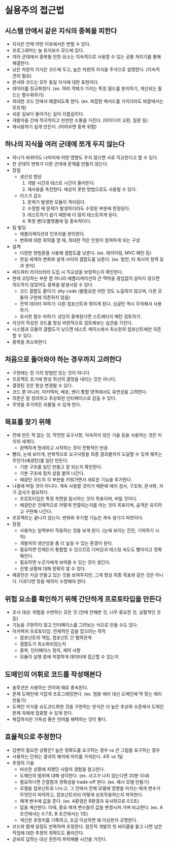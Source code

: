 # 실용주의 접근법

## 시스템 안에서 같은 지식의 중복을 피한다
- 지식은 언제 어떤 이유에서든 변할 수 있다.
- 프로그래머는 늘 유지보수 모드에 있다.
- 여러 군데에서 중복될 만한 요소는 지속적으로 사용할 수 있는 공통 처리기를 통해 해결한다.
- 낮은 차원의 지식은 코드에 두고, 높은 차원의 지식을 주석으로 설명한다. (지속적 관리 필요)
- 문서와 코드는 모두 동일 지식에 대한 표현이다.
- 데이터를 정규화한다. (ex. 여러 객체가 가지는 특정 필드를 분리하기, 계산되는 필드는 함수화하기)
- 최대한 코드 안에서 해결되도록 한다. (ex. 복잡한 메서드를 가지더라도 바깥에서는 모르게)
- 쉬운 길보다 돌아가는 길이 지름길이다.
- 개발자들 간에 적극적이고 빈번한 소통을 가진다. (아이디어 교환, 질문 등)
- 재사용하기 쉽게 만든다. (어려우면 중복 위험)

## 하나의 지식을 여러 군데에 쪼개 두지 않는다
- 하나가 바뀌어도 나머지에 어떤 영향도 주지 않으면 서로 직교한다고 할 수 있다.
- 한 군데의 변화가 다른 군데에 문제를 만들지 않는다.
- 장점
    * 생산성 향상
        1. 개발 시간과 테스트 시간이 줄어든다.
        2. 재사용을 촉진한다. 예상치 못한 방법으로도 사용될 수 있다.
    * 리스크 감소
        1. 문제가 발생한 모듈이 격리된다.
        2. 수정할 때 문제가 발생하더라도 수정된 부분에 한정된다.
        3. 테스트하기 쉽기 때문에 더 많이 테스트하게 된다.
        4. 특정 벤더/플랫폼에 덜 종속적이다.
- 팀 빌딩
    * 애플리케이션과 인프라를 분리한다.
    * 변화에 대한 회의를 열 때, 최대한 적은 인원이 참여하게 되는 구성
- 설계
    * 다양한 방법론을 사용해 결합도를 낮춘다. (ex. 레이어링, MVC 패턴 등)
    * 현실 세계의 변화와 설계 사이의 결합도를 낮춘다. (ex. 법안, 타 회사의 정책 등과 분리)
- 써드파티 라이브러리 도입 시 직교성을 보장하는지 확인한다.
- 현재 코딩하는 부분 뿐 아니라 애플리케이션의 큰 맥락을 끊임없이 살피지 않으면 의도하지 않았어도 중복을 발생시킬 수 있다.
    * 코드 결합도 줄이기: shy code (불필요한 어떤 것도 노출하지 않으며, 다른 모듈의 구현에 의존하지 않음)
    * 전역 데이터 피하기: 다른 컴포넌트와 엮이게 된다. 싱글턴 역시 주의해서 사용하기.
    * 유사한 함수 피하기: 상당히 중복된다면 스트래티지 패턴 검토하기.
- 자신이 작성한 코드를 항상 비판적으로 검토해보는 습관을 가진다.
- 시스템과 모듈의 결합도가 낮으면 테스트 케이스에서 최소한의 컴포넌트에만 의존할 수 있다.
- 중복을 최소화한다.

## 처음으로 돌아와야 하는 경우까지 고려한다
- 구현에는 한 가지 방법만 있는 것이 아니다.
- 프로젝트 초기에 항상 최선의 결정을 내리는 것은 아니다.
- 결정된 것은 항상 변경될 수 있다.
- 코드 뿐 아니라, 아키텍처, 배포, 벤더 통합 영역에서도 유연성을 고려한다.
- 의존은 잘 정의하고 추상화한 인터페이스로 감출 수 있다.
- 무엇을 추가하든 되돌릴 수 있게 한다.

## 목표를 찾기 위해 
- 전에 만든 적 없는 것, 막연한 요구사항, 익숙하지 않은 기술 등을 사용하는 것은 미지의 세계다.
    * 완벽하게 명세하고 시작하는 것이 전형적인 반응
- 빨리, 눈에 보이게, 반복적으로 요구사항을 최종 결과물까지 도달할 수 있게 해주는 무언가(예광탄)를 일단 만든다.
    * 기본 구조를 일단 만들고 잘 되는지 확인한다.
    * 기본 구조에 점차 살을 붙여 나간다.
    * 예광탄 코드의 각 부분을 키워가면서 새로운 기능을 추가한다.
- 나중에 버릴 것이 아니다. 계속 사용할 것이기 때문에 에러 검사, 구조화, 문서화, 자기 검사가 필요하다.
    * 프로토타입은 특정 측면을 탐사하는 것이 목표이며, 버릴 것이다.
    * 예광탄은 전체적으로 어떻게 연결되는지를 아는 것이 목표이며, 골격은 유지하고 구현해 나간다.
- 프로젝트는 끝나지 않는다. 변화와 추가할 기능은 계속 생기기 마련이다.
- 장점
    * 사용자는 일찍부터 작동하는 것을 보게 된다. (눈에 보이는 진전, 기여하기 시작)
    * 개발자의 생산성을 좀 더 높일 수 있는 환경이 된다.
    * 필요하면 언제든지 통합할 수 있으므로 디버깅과 테스팅 속도도 빨라지고 정확해진다.
    * 필요하면 누군가에게 보여줄 수 있는 것이 생긴다.
    * 진행 상황에 대해 정확히 알 수 있다.
- 예광탄은 지금 만들고 있는 것을 보여주지만, 그게 항상 최종 목표와 같은 것은 아니다. 다르다면 맞을 때까지 수정해야 한다.

## 위험 요소를 확인하기 위해 간단하게 프로토타입을 만든다
- 조사 대상: 위험을 수반하는 모든 것 (전에 안해본 것, 너무 중요한 것, 실험적인 것 등)
- 기능을 구현하지 않고 인터페이스를 그려보는 식으로 만들 수도 있다.
- 아키텍처 프로토타입: 전체적인 감을 잡으려는 목적
    * 컴포넌트의 책임, 컴포넌트 간 협력관계
    * 결합도가 최소화되었는지
    * 중복, 인터페이스 정의, 제약 사항
    * 모듈이 실행 중에 적절하게 데이터에 접근할 수 있는지

## 도메인의 어휘로 코드를 작성해본다
- 솔루션은 사용하는 언어에 때로 종속된다.
- 문제 도메인에 가깝게 프로그래밍한다. (ex. 범용 에러 대신 도메인에 딱 맞는 에러 만들기)
- 도메인 지식을 슈도코드화한 것을 구현하는 방식은 더 높은 추상화 수준에서 도메인 문제 자체에 집중할 수 있게 한다.
- 복잡하지만 가독성 좋은 언어를 채택하는 것이 좋다.

## 효율적으로 추정한다
- 답변이 필요한 상황은? 높은 정확도를 요구하는 경우 vs 큰 그림을 요구하는 경우
- 사용하는 단위는 결과의 해석에 차이를 가져온다. 4주 vs 1달
- 추정의 기술
    * 비슷한 상황에 처했던 사람의 경험을 참고한다.
    * 도메인의 범위에 대해 생각한다. (ex. 사고가 나지 않는다면 20분 이내)
    * 필요하다면 간결함과 정확성을 trade-off 한다. (ex. 예시 모델 만들기)
    * 모델을 컴포넌트로 나누고, 그 안에서 전체 모델에 영향을 미치는 매개 변수가 무엇인지 파악하고, 컴포넌트끼리 어떻게 상호작용하는지 파악한다.
    * 매개 변수에 값을 준다. (ex. A환경은 B환경과 유사하므로 0.5초)
    * 답을 계산한다. 이때, 중요 매개 변수들의 값을 변경시켜 가며 비교한다. (ex. A 조건에서는 0.7초, B 조건에서는 1초)
    * 계산한 추정치를 기록하고, 조금 이상하면 왜 이상한지 규명한다.
- 코드와 함께 일정도 반복하며 조정한다. 점진적 개발의 첫 싸이클을 돌고 나면 남은 작업에 대한 추정의 정확도도 올라간다.
- 곧바로 답하는 대신 찬찬히 파악해볼 시간을 가진다.